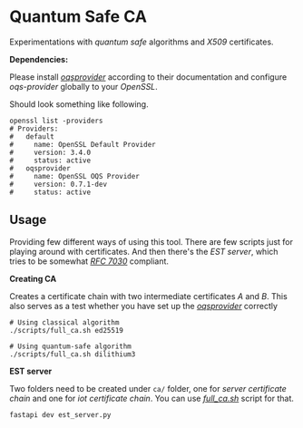 # Quantum Safe CA

Experimentations with _quantum safe_ algorithms and _X509_ certificates.

**Dependencies:**

Please install [_oqsprovider_](https://github.com/open-quantum-safe/oqs-provider) according to their documentation and configure _oqs-provider_ globally to your _OpenSSL_.

Should look something like following.

```shell
openssl list -providers
# Providers:
#   default
#     name: OpenSSL Default Provider
#     version: 3.4.0
#     status: active
#   oqsprovider
#     name: OpenSSL OQS Provider
#     version: 0.7.1-dev
#     status: active
```

## Usage

Providing few different ways of using this tool. There are few scripts just for playing around with certificates. And then there's the _EST server_, which tries to be somewhat [_RFC 7030_](https://datatracker.ietf.org/doc/html/rfc7030) compliant.

**Creating CA**

Creates a certificate chain with two intermediate certificates _A_ and _B_. This also serves as a test whether you have set up the [_oqsprovider_](https://github.com/open-quantum-safe/oqs-provider) correctly

```shell
# Using classical algorithm
./scripts/full_ca.sh ed25519

# Using quantum-safe algorithm
./scripts/full_ca.sh dilithium3
```

**EST server**

Two folders need to be created under `ca/` folder, one for _server certificate chain_ and one for _iot certificate chain_. You can use [_full_ca.sh_](./scripts/full_ca.sh) script for that.

```shell
fastapi dev est_server.py
```

